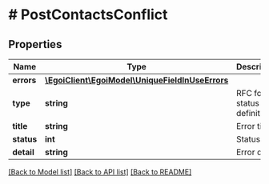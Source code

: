 # # PostContactsConflict

## Properties

Name | Type | Description | Notes
------------ | ------------- | ------------- | -------------
**errors** | [**\EgoiClient\EgoiModel\UniqueFieldInUseErrors**](UniqueFieldInUseErrors.md) |  | [optional]
**type** | **string** | RFC for status code definitions | [optional]
**title** | **string** | Error title | [optional]
**status** | **int** | Status code | [optional]
**detail** | **string** | Error detail | [optional]

[[Back to Model list]](../../README.md#models) [[Back to API list]](../../README.md#endpoints) [[Back to README]](../../README.md)
